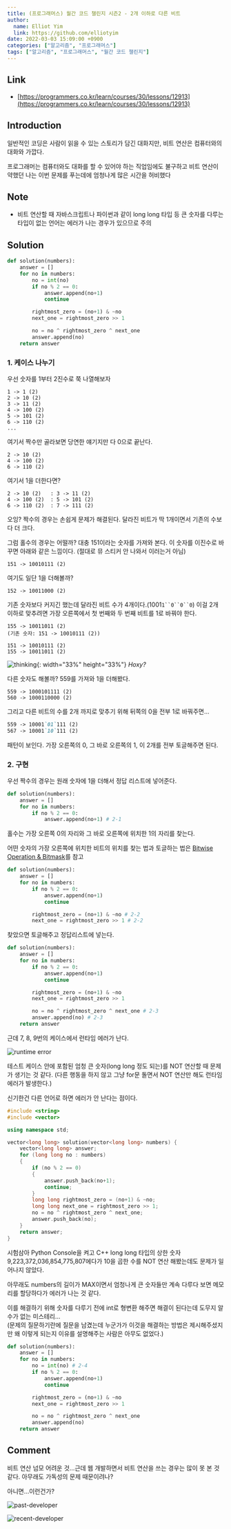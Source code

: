 ```yaml
---
title: (프로그래머스) 월간 코드 챌린지 시즌2 - 2개 이하로 다른 비트
author:
  name: Elliot Yim
  link: https://github.com/elliotyim
date: 2022-03-03 15:09:00 +0900
categories: ["알고리즘", "프로그래머스"]
tags: ["알고리즘", "프로그래머스", "월간 코드 챌린지"]
---
```


## Link

- [https://programmers.co.kr/learn/courses/30/lessons/12913](https://programmers.co.kr/learn/courses/30/lessons/12913)

## Introduction

일반적인 코딩은 사람이 읽을 수 있는 스토리가 담긴 대화지만, 비트 연산은 컴퓨터와의 대화와 가깝다.

프로그래머는 컴퓨터와도 대화를 할 수 있어야 하는 직업임에도 불구하고 비트 연산이 약했던 나는 이번 문제를 푸는데에 엄청나게 많은 시간을 허비했다

## Note

- 비트 연산할 때 자바스크립트나 파이썬과 같이 long long 타입 등 큰 숫자를 다루는 타입이 없는 언어는 에러가 나는 경우가 있으므로 주의

## Solution

```python
def solution(numbers):
    answer = []
    for no in numbers:
        no = int(no)
        if no % 2 == 0:
            answer.append(no+1)
            continue

        rightmost_zero = (no+1) & ~no
        next_one = rightmost_zero >> 1

        no = no ^ rightmost_zero ^ next_one
        answer.append(no)
    return answer
```

### 1. 케이스 나누기

우선 숫자를 1부터 2진수로 쭉 나열해보자

```
1 -> 1 (2)
2 -> 10 (2)
3 -> 11 (2)
4 -> 100 (2)
5 -> 101 (2)
6 -> 110 (2)
...
```

여기서 짝수만 골라보면 당연한 얘기지만 다 0으로 끝난다.

```
2 -> 10 (2)
4 -> 100 (2)
6 -> 110 (2)
```

여기서 1을 더한다면?

```
2 -> 10 (2)   : 3 -> 11 (2)
4 -> 100 (2)  : 5 -> 101 (2)
6 -> 110 (2)  : 7 -> 111 (2)
```

오잉? 짝수의 경우는 손쉽게 문제가 해결된다. 달라진 비트가 딱 1개이면서 기존의 수보다 더 크다.

그럼 홀수의 경우는 어떨까? 대충 151이라는 숫자를 가져와 본다. 이 숫자를 이진수로 바꾸면 아래와 같은 느낌이다. (절대로 뮤 스티커 안 나와서 이러는거 아님)

```
151 -> 10010111 (2)
```

여기도 일단 1을 더해볼까?

```
152 -> 10011000 (2)
```

기존 숫자보다 커지긴 했는데 달라진 비트 수가 4개이다.(1001` 1``0``0``0 `) 이걸 2개 이하로 맞추려면 가장 오른쪽에서 첫 번째와 두 번째 비트를 1로 바꿔야 한다.

```
155 -> 10011011 (2)
(기존 숫자: 151 -> 10010111 (2))

151 -> 10010111 (2)
155 -> 10011011 (2)
```

![thinking](/assets/img/meme/thinking-meme-face.jpg){: width="33%" height="33%"}
_Hoxy?_

다른 숫자도 해볼까? 559를 가져와 1을 더해봤다.

```
559 -> 1000101111 (2)
560 -> 1000110000 (2)
```

그리고 다른 비트의 수를 2개 까지로 맞추기 위해 뒤쪽의 0을 전부 1로 바꿔주면...

```markdown
559 -> 10001`01`111 (2)
567 -> 10001`10`111 (2)
```

패턴이 보인다. 가장 오른쪽의 0, 그 바로 오른쪽의 1, 이 2개를 전부 토글해주면 된다.

### 2. 구현

우선 짝수의 경우는 원래 숫자에 1을 더해서 정답 리스트에 넣어준다.

```python
def solution(numbers):
    answer = []
    for no in numbers:
        if no % 2 == 0:
            answer.append(no+1) # 2-1
```

홀수는 가장 오른쪽 0의 자리와 그 바로 오른쪽에 위치한 1의 자리를 찾는다.

어떤 숫자의 가장 오른쪽에 위치한 비트의 위치를 찾는 법과 토글하는 법은 [Bitwise Operation & Bitmask](https://elliotyim.github.io/posts/bitwise-bitmask/)를 참고

```python
def solution(numbers):
    answer = []
    for no in numbers:
        if no % 2 == 0:
            answer.append(no+1)
            continue

        rightmost_zero = (no+1) & ~no # 2-2
        next_one = rightmost_zero >> 1 # 2-2
```

찾았으면 토글해주고 정답리스트에 넣는다.

```python
def solution(numbers):
    answer = []
    for no in numbers:
        if no % 2 == 0:
            answer.append(no+1)
            continue

        rightmost_zero = (no+1) & ~no
        next_one = rightmost_zero >> 1

        no = no ^ rightmost_zero ^ next_one # 2-3
        answer.append(no) # 2-3
    return answer
```

근데 7, 8, 9번의 케이스에서 런타임 에러가 난다.

![runtime error](/assets/img/algorithm/programmers/practice/two-different-bits/runtime-error.png)

테스트 케이스 안에 포함된 엄청 큰 숫자(long long 정도 되는)를 NOT 연산할 때 문제가 생기는 것 같다. (다른 행동을 하지 않고 그냥 for문 돌면서 NOT 연산만 해도 런타임 에러가 발생한다.)

신기한건 다른 언어로 하면 에러가 안 난다는 점이다.

```c++
#include <string>
#include <vector>

using namespace std;

vector<long long> solution(vector<long long> numbers) {
    vector<long long> answer;
    for (long long no : numbers)
    {
        if (no % 2 == 0)
        {
            answer.push_back(no+1);
            continue;
        }
        long long rightmost_zero = (no+1) & ~no;
        long long next_one = rightmost_zero >> 1;
        no = no ^ rightmost_zero ^ next_one;
        answer.push_back(no);
    }
    return answer;
}
```

시험삼아 Python Console을 켜고 C++ long long 타입의 상한 숫자 9,223,372,036,854,775,807에다가 10을 곱한 수를 NOT 연산 해봤는데도 문제가 일어나지 않았다.

아무래도 numbers의 길이가 MAX이면서 엄청나게 큰 숫자들만 계속 다루다 보면 메모리를 할당하다가 에러가 나는 것 같다.

이를 해결하기 위해 숫자를 다루기 전에 int로 형변환 해주면 해결이 된다는데 도무지 알 수가 없는 미스테리...<br/>(문제의 질문하기란에 질문을 남겼는데 누군가가 이것을 해결하는 방법은 제시해주셨지만 왜 이렇게 되는지 이유를 설명해주는 사람은 아무도 없었다.)

```python
def solution(numbers):
    answer = []
    for no in numbers:
        no = int(no) # 2-4
        if no % 2 == 0:
            answer.append(no+1)
            continue

        rightmost_zero = (no+1) & ~no
        next_one = rightmost_zero >> 1

        no = no ^ rightmost_zero ^ next_one
        answer.append(no)
    return answer
```

## Comment

비트 연산 넘모 어려운 것...근데 웹 개발하면서 비트 연산을 쓰는 경우는 많이 못 본 것 같다. 아무래도 가독성의 문제 때문이려나?

아니면...이런건가?

![past-developer](/assets/img/algorithm/programmers/practice/two-different-bits/past-developers.png)

![recent-developer](/assets/img/algorithm/programmers/practice/two-different-bits/recent-developers.png)
